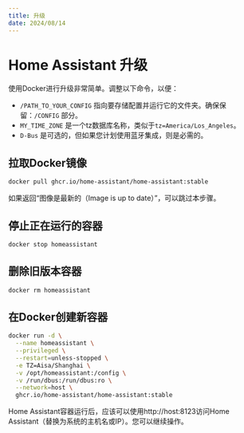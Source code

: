 ```yaml
---
title: 升级
date: 2024/08/14
---
```

# Home Assistant 升级
使用Docker进行升级非常简单。调整以下命令，以便：

- `/PATH_TO_YOUR_CONFIG` 指向要存储配置并运行它的文件夹。确保保留：`/CONFIG` 部分。
- `MY_TIME_ZONE` 是一个tz数据库名称，类似于`tz=America/Los_Angeles`。
- `D-Bus` 是可选的，但如果您计划使用蓝牙集成，则是必需的。

## 拉取Docker镜像
```bash
docker pull ghcr.io/home-assistant/home-assistant:stable
```
如果返回“图像是最新的（Image is up to date）”，可以跳过本步骤。
## 停止正在运行的容器
```bash
docker stop homeassistant
```
## 删除旧版本容器
```bash
docker rm homeassistant
```
## 在Docker创建新容器
```bash
docker run -d \
  --name homeassistant \
  --privileged \
  --restart=unless-stopped \
  -e TZ=Aisa/Shanghai \
  -v /opt/homeassistant:/config \
  -v /run/dbus:/run/dbus:ro \
  --network=host \
  ghcr.io/home-assistant/home-assistant:stable
```
Home Assistant容器运行后，应该可以使用http://host:8123访问Home Assistant（替换为系统的主机名或IP）。您可以继续操作。